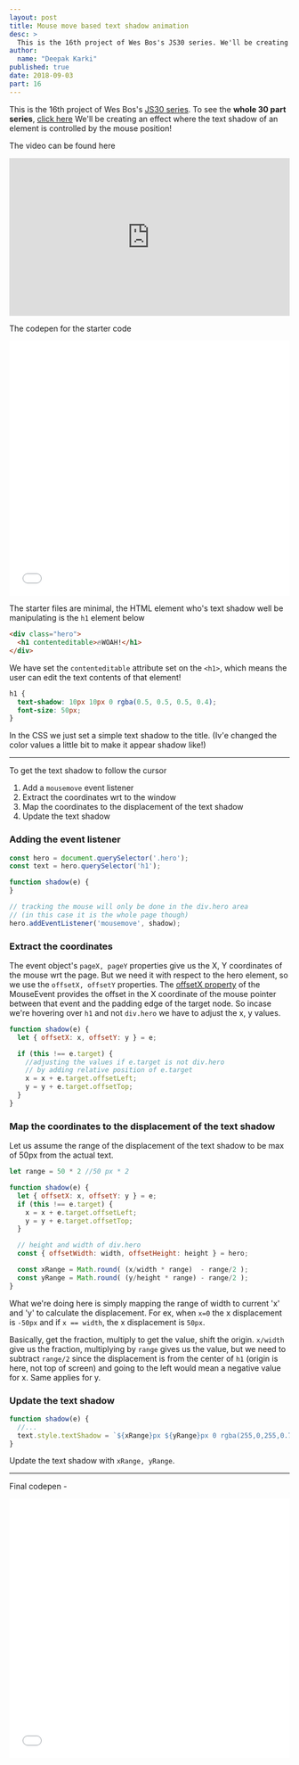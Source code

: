 ```yaml
---
layout: post
title: Mouse move based text shadow animation
desc: >
  This is the 16th project of Wes Bos's JS30 series. We'll be creating an effect where the text shadow of an element is controlled by the mouse position!
author:
  name: "Deepak Karki"
published: true
date: 2018-09-03
part: 16
---
```



This is the 16th project of Wes Bos's [JS30 series](https://javascript30.com/friend/DISCOVERDEV). To see the **whole 30 part series**, [click here](../)
We'll be creating an effect where the text shadow of an element is controlled by the mouse position!

The video can be found here

<style>.embed-container { position: relative; padding-bottom: 56.25%; height: 0; overflow: hidden; max-width: 100%; } .embed-container iframe, .embed-container object, .embed-container embed { position: absolute; top: 0; left: 0; width: 100%; height: 100%; }</style><div class='embed-container'><iframe src='https://www.youtube.com/embed/zaz9gLI-Xac' frameborder='0' allowfullscreen></iframe></div>

The codepen for the starter code

<iframe height='457' scrolling='no' title='JS30-16-TextShadow-a' src='//codepen.io/deepakkarki/embed/XYYpdL/?height=407&theme-id=dark&default-tab=css,result&embed-version=2' frameborder='no' allowtransparency='true' allowfullscreen='true' style='width: 100%;'>See the Pen <a href='https://codepen.io/deepakkarki/pen/XYYpdL/'>JS30-16-TextShadow-a</a> by Deepak Karki (<a href='https://codepen.io/deepakkarki'>@deepakkarki</a>) on <a href='https://codepen.io'>CodePen</a>.
</iframe>


The starter files are minimal, the HTML element who's text shadow well be manipulating is the `h1` element below

```html
<div class="hero">
  <h1 contenteditable>🔥WOAH!</h1>
</div>
```

We have set the `contenteditable` attribute set on the `<h1>`, which means the user can edit the text contents of that element!

```css
h1 {
  text-shadow: 10px 10px 0 rgba(0.5, 0.5, 0.5, 0.4);
  font-size: 50px;
}
```

In the CSS we just set a simple text shadow to the title. (Iv'e changed the color values a little bit to make it appear shadow like!)

------

To get the text shadow to follow the cursor

1. Add a `mousemove` event listener
2. Extract the coordinates wrt to the window
3. Map the coordinates to the displacement of the text shadow
4. Update the text shadow


### Adding the event listener

```js
const hero = document.querySelector('.hero');
const text = hero.querySelector('h1');

function shadow(e) {
}

// tracking the mouse will only be done in the div.hero area
// (in this case it is the whole page though)
hero.addEventListener('mousemove', shadow);
```

### Extract the coordinates

The event object's `pageX, pageY` properties give us the X, Y coordinates of the mouse wrt the page. But we need it with respect to the hero element, so we use the `offsetX, offsetY` properties. The [offsetX property](https://developer.mozilla.org/en-US/docs/Web/API/MouseEvent/offsetX) of the MouseEvent provides the offset in the X coordinate of the mouse pointer between that event and the padding edge of the target node. So incase we're hovering over `h1` and not `div.hero` we have to adjust the x, y values.

```js
function shadow(e) {
  let { offsetX: x, offsetY: y } = e;

  if (this !== e.target) {
    //adjusting the values if e.target is not div.hero
    // by adding relative position of e.target
    x = x + e.target.offsetLeft;
    y = y + e.target.offsetTop;
  }
}
```

### Map the coordinates to the displacement of the text shadow

Let us assume the range of the displacement of the text shadow to be max of 50px from the actual text.

```js
let range = 50 * 2 //50 px * 2

function shadow(e) {
  let { offsetX: x, offsetY: y } = e;
  if (this !== e.target) {
    x = x + e.target.offsetLeft;
    y = y + e.target.offsetTop;
  }

  // height and width of div.hero
  const { offsetWidth: width, offsetHeight: height } = hero;

  const xRange = Math.round( (x/width * range)  - range/2 );
  const yRange = Math.round( (y/height * range) - range/2 );
}
```

What we're doing here is simply mapping the range of width to current 'x' and 'y' to calculate the displacement. For ex, when `x=0` the x displacement is `-50px` and if `x == width`, the x displacement is `50px`. 

Basically, get the fraction, multiply to get the value, shift the origin. `x/width` give us the fraction, multiplying by `range` gives us the value, but we need to subtract `range/2` since the displacement is from the center of `h1` (origin is here, not top of screen) and going to the left would mean a negative value for x. Same applies for y.


### Update the text shadow

```js
function shadow(e) {
  //...
  text.style.textShadow = `${xRange}px ${yRange}px 0 rgba(255,0,255,0.7)`;
}
```

Update the text shadow with `xRange, yRange`.

-----

Final codepen -

<iframe height='465' scrolling='no' title='JS30-16-TextShadow-b' src='//codepen.io/deepakkarki/embed/pKKeJo/?height=265&theme-id=dark&default-tab=js,result&embed-version=2' frameborder='no' allowtransparency='true' allowfullscreen='true' style='width: 100%;'>See the Pen <a href='https://codepen.io/deepakkarki/pen/pKKeJo/'>JS30-16-TextShadow-b</a> by Deepak Karki (<a href='https://codepen.io/deepakkarki'>@deepakkarki</a>) on <a href='https://codepen.io'>CodePen</a>.
</iframe>